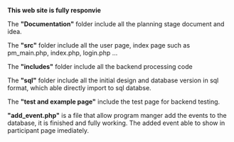 **This web site is fully responvie**

The **"Documentation"** folder include all the planning stage document and idea.

The **"src"** folder include all the user page, index page such as pm_main.php, index.php, login.php ... 

The **"includes"** folder include all the backend processing code

The **"sql"** folder include all the initial design and database version in sql format, which able directly import to sql databse.

The **"test and example page"** include the test page for backend testing.

**"add_event.php"** is a file that allow program manger add the events to the database, it is finished and fully working. The added event able to show in participant page imediately.